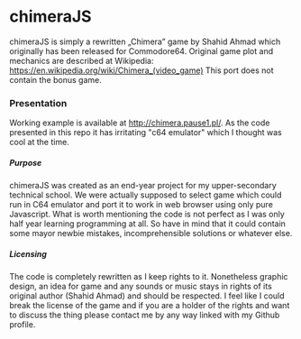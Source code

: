 # chimeraJS
 chimeraJS is simply a rewritten „Chimera” game by Shahid Ahmad which originally has been released for Commodore64. 
 Original game plot and mechanics are described at Wikipedia: https://en.wikipedia.org/wiki/Chimera_(video_game)
 This port does not contain the bonus game.
 
 
### Presentation
 Working example is available at http://chimera.pause1.pl/. As the code presented in this repo it has irritating "c64 emulator" which I thought was cool at the time.

##### Purpose
 chimeraJS was created as an end-year project for my upper-secondary technical school. We were actually supposed to select game which could run in C64 emulator and port it to work in web browser using only pure Javascript. What is worth mentioning the code is not perfect as I was only half year learning programming at all. So have in mind that it could contain some mayor newbie mistakes, incomprehensible solutions or whatever else.
 
##### Licensing
 The code is completely rewritten as I keep rights to it. Nonetheless graphic design, an idea for game and any sounds or music stays in rights of its original author (Shahid Ahmad) and should be respected. 
 I feel like I could break the license of the game and if you are a holder of the rights and want to discuss the thing please contact me by any way linked with my Github profile.
 

